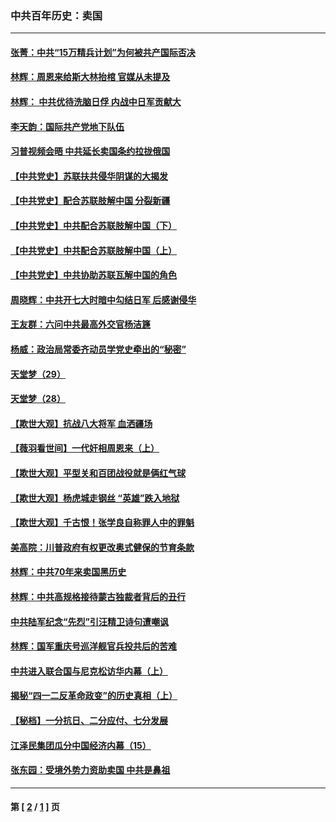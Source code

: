 ### 中共百年历史：卖国
---
#### [张菁：中共“15万精兵计划”为何被共产国际否决](../../pages/nf1176117/n13967677.md?07060430) 
#### [林辉：周恩来给斯大林抬棺 官媒从未提及](../../pages/nf1176117/n13961173.md?07060430) 
#### [林辉： 中共优待洗脑日俘 内战中日军贡献大](../../pages/nf1176117/n13624644.md?07060430) 
#### [李天韵：国际共产党地下队伍](../../pages/nf1176117/n13611808.md?07060430) 
#### [习普视频会晤 中共延长卖国条约拉拢俄国](../../pages/nf1176117/n13060971.md?07060430) 
#### [【中共党史】苏联扶共侵华阴谋的大揭发](../../pages/nf1176117/n13056050.md?07060430) 
#### [【中共党史】配合苏联肢解中国 分裂新疆](../../pages/nf1176117/n13040700.md?07060430) 
#### [【中共党史】中共配合苏联肢解中国（下）](../../pages/nf1176117/n13035660.md?07060430) 
#### [【中共党史】中共配合苏联肢解中国（上）](../../pages/nf1176117/n13030262.md?07060430) 
#### [【中共党史】中共协助苏联瓦解中国的角色](../../pages/nf1176117/n13018109.md?07060430) 
#### [周晓辉：中共开七大时暗中勾结日军 后感谢侵华](../../pages/nf1176117/n12921960.md?07060430) 
#### [王友群：六问中共最高外交官杨洁篪](../../pages/nf1176117/n12836495.md?07060430) 
#### [杨威：政治局常委齐动员学党史牵出的“秘密”](../../pages/nf1176117/n12764642.md?07060430) 
#### [天堂梦（29）](../../pages/nf1176117/n12408465.md?07060430) 
#### [天堂梦（28）](../../pages/nf1176117/n12408309.md?07060430) 
#### [【欺世大观】抗战八大将军 血洒疆场](../../pages/nf1176117/n12357044.md?07060430) 
#### [【薇羽看世间】一代奸相周恩来（上）](../../pages/nf1176117/n12401109.md?07060430) 
#### [【欺世大观】平型关和百团战役就是俩红气球](../../pages/nf1176117/n12359157.md?07060430) 
#### [【欺世大观】杨虎城走钢丝 “英雄”跌入地狱](../../pages/nf1176117/n12358840.md?07060430) 
#### [【欺世大观】千古恨！张学良自称罪人中的罪魁](../../pages/nf1176117/n12358629.md?07060430) 
#### [美高院：川普政府有权更改奥式健保的节育条款](../../pages/nf1176117/n12242171.md?07060430) 
#### [林辉：中共70年来卖国黑历史](../../pages/nf1176117/n11552181.md?07060430) 
#### [林辉：中共高规格接待蒙古独裁者背后的丑行](../../pages/nf1176117/n11225005.md?07060430) 
#### [中共陆军纪念“先烈”引汪精卫诗句遭嘲讽](../../pages/nf1176117/n11153345.md?07060430) 
#### [林辉：国军重庆号巡洋舰官兵投共后的苦难](../../pages/nf1176117/n10997801.md?07060430) 
#### [中共进入联合国与尼克松访华内幕（上）](../../pages/nf1176117/n10138788.md?07060430) 
#### [揭秘“四一二反革命政变”的历史真相（上）](../../pages/nf1176117/n9996650.md?07060430) 
#### [【秘档】一分抗日、二分应付、七分发展](../../pages/nf1176117/n9331484.md?07060430) 
#### [江泽民集团瓜分中国经济内幕（15）](../../pages/nf1176117/n9268584.md?07060430) 
#### [张东园：受境外势力资助卖国 中共是鼻祖](../../pages/nf1176117/n9272480.md?07060430) 

---
#### 第 [ [2](./2.md?07060430) / [1](./1.md?07060430) ] 页
